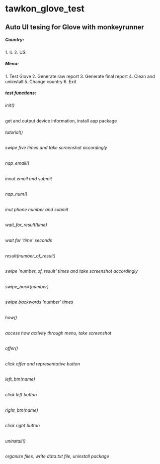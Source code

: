 tawkon_glove_test
=================
<h2>Auto UI tesing for Glove with monkeyrunner</h2>

<h5>Country:</h5>
1. IL
2. US

<h5>Menu:</h5>
1. Test Glove
2. Generate raw report
3. Generate final report
4. Clean and uniinstall
5. Change country
6. Exit

<h5>test functions:</h5>
<h6>init()</h6>
get and output device information, install app package

<h6>tutorial()<h6>
swipe five times and take screenshot accordingly

<h6>nap_email()<h6>
inout email and submit

<h6>nap_num()<h6>
inut phone number and submit

<h6>wait_for_result(time)<h6>
wait for 'time' seconds

<h6>result(number_of_result)<h6>
swipe 'number_of_result' times and take screenshot accordingly

<h6>swipe_back(number)<h6>
swipe backwords 'number' times

<h6>how()<h6>
access how activity through menu, take screenshot

<h6>offer()<h6>
click offer and representative button

<h6>left_btn(name)<h6>
click left button

<h6>right_btn(name)<h6>
click right button

<h6>uninstall()<h6>
organize files, write data.txt file, uninstall package
